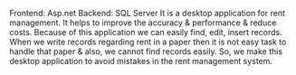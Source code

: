Frontend: Asp.net Backend: SQL Server
It is a desktop application for rent management. It helps to improve the accuracy & performance & reduce 
costs. Because of this application we can easily find, edit, insert records. When we write records regarding rent 
in a paper then it is not easy task to handle that paper & also, we cannot find records easily. So, we make this 
desktop application to avoid mistakes in the rent management system.
